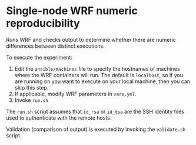 # Single-node WRF numeric reproducibility

Runs WRF and checks output to determine whether there are numeric 
differences between distinct executions.

To execute the experiment:

 1. Edit the `ansible/machines` file to specify the hostnames of 
    machines where the WRF containers will run. The default is 
    `localhost`, so if you are running on you want to execute on your 
    local machine, then you can skip this step.
 2. If applicable, modify WRF parameters in `vars.yml`.
 3. Invoke `run.sh`

The `run.sh` script assumes that `id_rsa` or `id_dsa` are the SSH 
identity files used to authenticate with the remote hosts.

Validation (comparison of output) is executed by invoking the 
`validate.sh` script.
